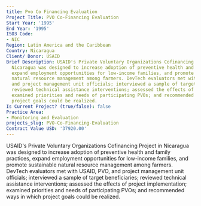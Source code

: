 ```yaml
---
title: Pvo Co Financing Evaluation
Project Title: PVO Co-Financing Evaluation
Start Year: '1995'
End Year: '1995'
ISO3 Code:
- NIC
Region: Latin America and the Caribbean
Country: Nicaragua
Client/ Donor: USAID
Brief Description: USAID's Private Voluntary Organizations Cofinancing Project in
  Nicaragua was designed to increase adoption of preventive health and family practices,
  expand employment opportunities for low-income families, and promote sustainable
  natural resource management among farmers. DevTech evaluators met with USAID, PVO,
  and project management unit officials; interviewed a sample of target beneficiaries;
  reviewed technical assistance interventions; assessed the effects of project implementation;
  examined priorities and needs of participating PVOs; and recommended ways in which
  project goals could be realized.
Is Current Project? (true/false): false
Practice Area:
- Monitoring and Evaluation
projects_slug: PVO-Co-Financing-Evaluation
Contract Value USD: '37920.00'
---
```


USAID's Private Voluntary Organizations Cofinancing Project in Nicaragua was designed to increase adoption of preventive health and family practices, expand employment opportunities for low-income families, and promote sustainable natural resource management among farmers. DevTech evaluators met with USAID, PVO, and project management unit officials; interviewed a sample of target beneficiaries; reviewed technical assistance interventions; assessed the effects of project implementation; examined priorities and needs of participating PVOs; and recommended ways in which project goals could be realized.